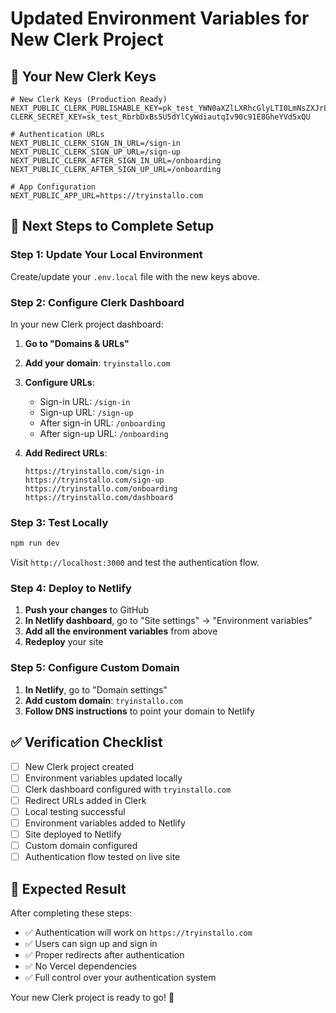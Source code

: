 # Updated Environment Variables for New Clerk Project

## 🔑 **Your New Clerk Keys**

```env
# New Clerk Keys (Production Ready)
NEXT_PUBLIC_CLERK_PUBLISHABLE_KEY=pk_test_YWN0aXZlLXRhcGlyLTI0LmNsZXJrLmFjY291bnRzLmRldiQ
CLERK_SECRET_KEY=sk_test_RbrbDxBs5U5dYlCyWdiautqIv90c91E8GheYVd5xQU

# Authentication URLs
NEXT_PUBLIC_CLERK_SIGN_IN_URL=/sign-in
NEXT_PUBLIC_CLERK_SIGN_UP_URL=/sign-up
NEXT_PUBLIC_CLERK_AFTER_SIGN_IN_URL=/onboarding
NEXT_PUBLIC_CLERK_AFTER_SIGN_UP_URL=/onboarding

# App Configuration
NEXT_PUBLIC_APP_URL=https://tryinstallo.com
```

## 🚀 **Next Steps to Complete Setup**

### Step 1: Update Your Local Environment
Create/update your `.env.local` file with the new keys above.

### Step 2: Configure Clerk Dashboard
In your new Clerk project dashboard:

1. **Go to "Domains & URLs"**
2. **Add your domain**: `tryinstallo.com`
3. **Configure URLs**:
   - Sign-in URL: `/sign-in`
   - Sign-up URL: `/sign-up`
   - After sign-in URL: `/onboarding`
   - After sign-up URL: `/onboarding`

4. **Add Redirect URLs**:
   ```
   https://tryinstallo.com/sign-in
   https://tryinstallo.com/sign-up
   https://tryinstallo.com/onboarding
   https://tryinstallo.com/dashboard
   ```

### Step 3: Test Locally
```bash
npm run dev
```
Visit `http://localhost:3000` and test the authentication flow.

### Step 4: Deploy to Netlify
1. **Push your changes** to GitHub
2. **In Netlify dashboard**, go to "Site settings" → "Environment variables"
3. **Add all the environment variables** from above
4. **Redeploy** your site

### Step 5: Configure Custom Domain
1. **In Netlify**, go to "Domain settings"
2. **Add custom domain**: `tryinstallo.com`
3. **Follow DNS instructions** to point your domain to Netlify

## ✅ **Verification Checklist**

- [ ] New Clerk project created
- [ ] Environment variables updated locally
- [ ] Clerk dashboard configured with `tryinstallo.com`
- [ ] Redirect URLs added in Clerk
- [ ] Local testing successful
- [ ] Environment variables added to Netlify
- [ ] Site deployed to Netlify
- [ ] Custom domain configured
- [ ] Authentication flow tested on live site

## 🎯 **Expected Result**

After completing these steps:
- ✅ Authentication will work on `https://tryinstallo.com`
- ✅ Users can sign up and sign in
- ✅ Proper redirects after authentication
- ✅ No Vercel dependencies
- ✅ Full control over your authentication system

Your new Clerk project is ready to go! 🚀
